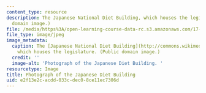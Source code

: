 ```yaml
---
content_type: resource
description: The Japanese National Diet Building, which houses the legislature. (Public
  domain image.)
file: /media/https%3A/open-learning-course-data-rc.s3.amazonaws.com/17-537-politics-and-policy-in-contemporary-japan-spring-2009/e2f13e2cacdd033cdec08ce11ec7306d_17-537s09.jpg
file_type: image/jpeg
image_metadata:
  caption: The [Japanese National Diet Building](http://commons.wikimedia.org/wiki/File:Japanese_national_diet_building.jpg),
    which houses the legislature. (Public domain image.)
  credit: ''
  image-alt: 'Photograph of the Japanese Diet Building. '
resourcetype: Image
title: Photograph of the Japanese Diet Building
uid: e2f13e2c-acdd-033c-dec0-8ce11ec7306d
---
```

